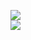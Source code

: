 [![](https://img.shields.io/badge/Made%20With-Github%20Spray-lightgrey.svg?style=for-the-badge&logo=github)](https://github.com/Annihil/github-spray#20889)  
[![](https://i.imgur.com/2DrTn0Z.gif)](https://github.com/Annihil/github-spray)